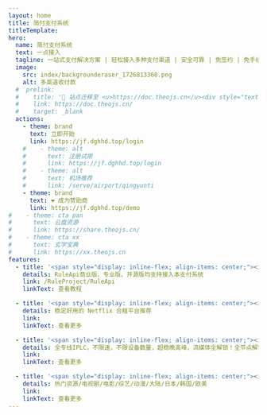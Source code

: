 ```yaml
---
layout: home
title: 简付支付系统
titleTemplate:
hero:
  name: 简付支付系统
  text: 一点接入
  tagline: 一站式支付解决方案 | 轻松接入多种支付渠道 | 安全可靠 | 免签约 | 免手续费 | 免运营成本 | 全球领先 | 全球服务商
  image:
    src: index/backgrounderaser_1726813360.png
    alt: 多渠道收付款
  #  prelink:
  #    title: '🎉 站点迁移至 <u>https://doc.theojs.cn</u><div style="text-align: right; font-weight: bold;"><i class="fas fa-star" style="color: #FFD43B;"></i>Ctrl+D 快速收藏网址</div>'
  #    link: https://doc.theojs.cn/
  #    target: _blank
  actions:
    - theme: brand
      text: 立即开始
      link: https://jf.dghhd.top/login
    #    - theme: alt
    #      text: 注册试用
    #      link: https://jf.dghhd.top/login
    #    - theme: alt
    #      text: 机场推荐
    #      link: /serve/airport/qingyunti
    - theme: brand
      text: ❤️ 成为赞助商
      link: https://jf.dghhd.top/demo
#    - theme: cta pan
#      text: 云盘资源
#      link: https://share.theojs.cn/
#    - theme: cta xx
#      text: 玄学宝典
#      link: https://xx.theojs.cn
features:
  - title: '<span style="display: inline-flex; align-items: center;"><img src="https://ts1.cn.mm.bing.net/th?id=ODLS.da998d8b-7c21-41c4-893d-c83d13392ad3&w=32&h=32&qlt=90&pcl=fffffa&o=6&pid=1.2" style="height:27px; margin-right:0.5rem;"/>RuleProject</span>'
    details: RuleApi商业版、专业版、开源版均支持接入本支付系统
    link: /RuleProject/RuleApi
    linkText: 查看教程

  - title: '<span style="display: inline-flex; align-items: center;"><i class="fab fa-youtube fa-xl" style="margin-right:0.5rem; color:#FF0000" alt="youtube"></i>合租平台</span>'
    details: 稳定好用的 Netflix 合租平台推荐
    link:
    linkText: 查看更多

  - title: '<span style="display: inline-flex; align-items: center;"><i class="fas fa-plane fa-xl" style="margin-right:0.5rem; color:#538dd7" alt="IPLC"></i>优质线路</span>'
    details: 全专线IPLC，不限速，不限设备数量，超稳晚高峰，流媒体全解锁！全节点解锁chatgpt！
    link:
    linkText: 查看更多

  - title: '<span style="display: inline-flex; align-items: center;"><i class="fas fa-genderless fa-2xl" style="margin-right:0.5rem; color:#4a6ffd" alt="aliyundrive"></i>云盘资源分享</span>'
    details: 热门资源/电视剧/电影/综艺/动漫/大陆/日本/韩国/欧美
    link:
    linkText: 查看更多
---
```


<Home />
